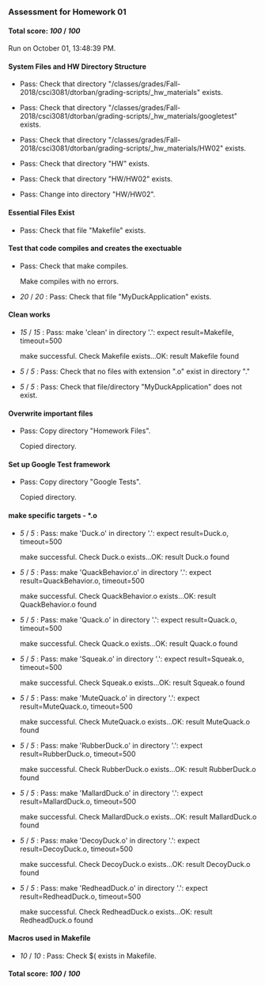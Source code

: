 ### Assessment for Homework 01

#### Total score: _100_ / _100_

Run on October 01, 13:48:39 PM.


#### System Files and HW Directory Structure

+ Pass: Check that directory "/classes/grades/Fall-2018/csci3081/dtorban/grading-scripts/_hw_materials" exists.

+ Pass: Check that directory "/classes/grades/Fall-2018/csci3081/dtorban/grading-scripts/_hw_materials/googletest" exists.

+ Pass: Check that directory "/classes/grades/Fall-2018/csci3081/dtorban/grading-scripts/_hw_materials/HW02" exists.

+ Pass: Check that directory "HW" exists.

+ Pass: Check that directory "HW/HW02" exists.

+ Pass: Change into directory "HW/HW02".


#### Essential Files Exist

+ Pass: Check that file "Makefile" exists.


#### Test that code compiles and creates the exectuable

+ Pass: Check that make compiles.

    Make compiles with no errors.



+  _20_ / _20_ : Pass: Check that file "MyDuckApplication" exists.


#### Clean works

+  _15_ / _15_ : Pass: make 'clean' in directory '.': expect result=Makefile, timeout=500

    make successful.
    Check Makefile exists...OK: result Makefile found

+  _5_ / _5_ : Pass: Check that no files with extension ".o" exist in directory "."

+  _5_ / _5_ : Pass: Check that file/directory "MyDuckApplication" does not exist.


#### Overwrite important files

+ Pass: Copy directory "Homework Files".

    Copied directory.




#### Set up Google Test framework

+ Pass: Copy directory "Google Tests".

    Copied directory.




#### make specific targets - *.o

+  _5_ / _5_ : Pass: make 'Duck.o' in directory '.': expect result=Duck.o, timeout=500

    make successful.
    Check Duck.o exists...OK: result Duck.o found

+  _5_ / _5_ : Pass: make 'QuackBehavior.o' in directory '.': expect result=QuackBehavior.o, timeout=500

    make successful.
    Check QuackBehavior.o exists...OK: result QuackBehavior.o found

+  _5_ / _5_ : Pass: make 'Quack.o' in directory '.': expect result=Quack.o, timeout=500

    make successful.
    Check Quack.o exists...OK: result Quack.o found

+  _5_ / _5_ : Pass: make 'Squeak.o' in directory '.': expect result=Squeak.o, timeout=500

    make successful.
    Check Squeak.o exists...OK: result Squeak.o found

+  _5_ / _5_ : Pass: make 'MuteQuack.o' in directory '.': expect result=MuteQuack.o, timeout=500

    make successful.
    Check MuteQuack.o exists...OK: result MuteQuack.o found

+  _5_ / _5_ : Pass: make 'RubberDuck.o' in directory '.': expect result=RubberDuck.o, timeout=500

    make successful.
    Check RubberDuck.o exists...OK: result RubberDuck.o found

+  _5_ / _5_ : Pass: make 'MallardDuck.o' in directory '.': expect result=MallardDuck.o, timeout=500

    make successful.
    Check MallardDuck.o exists...OK: result MallardDuck.o found

+  _5_ / _5_ : Pass: make 'DecoyDuck.o' in directory '.': expect result=DecoyDuck.o, timeout=500

    make successful.
    Check DecoyDuck.o exists...OK: result DecoyDuck.o found

+  _5_ / _5_ : Pass: make 'RedheadDuck.o' in directory '.': expect result=RedheadDuck.o, timeout=500

    make successful.
    Check RedheadDuck.o exists...OK: result RedheadDuck.o found


#### Macros used in Makefile

+  _10_ / _10_ : Pass: Check $( exists in Makefile.

#### Total score: _100_ / _100_

